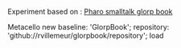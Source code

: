 Experiment based on : [Pharo smalltalk glorp book](https://files.pharo.org/books-pdfs/booklet-Glorp/2017-05-02-Glorp-Spiral.pdf)

Metacello new
	baseline: 'GlorpBook';
	repository: 'github://rvillemeur/glorpbook/repository';
	load
